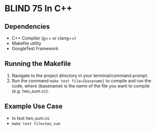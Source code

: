 # BLIND 75 In C++
  
## Dependencies
- C++ Compiler (g++ or clang++)
- Makefile utility
- GoogleTest Framework  
  
## Running the Makefile
1. Navigate to the project directory in your terminal/command prompt.
2. Run the command `make test file={basename}` to compile and run the code, where {basename} is the name of the file you want to compile (e.g. two_sum.cc).  

## Example Use Case
- to test two_sum.cc
- `make test file=two_sum`
